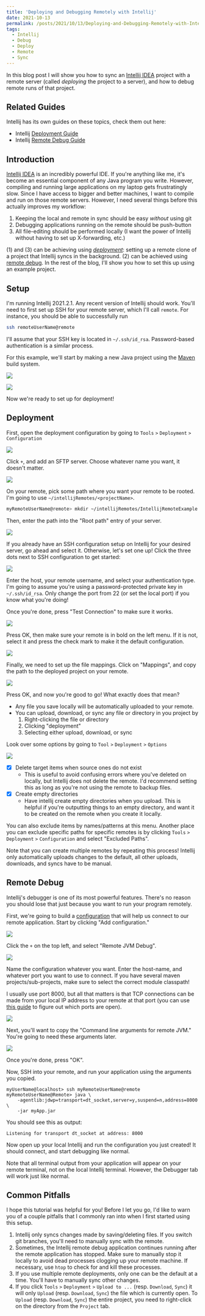 ```yaml
---
title: 'Deploying and Debugging Remotely with Intellij'
date: 2021-10-13
permalink: /posts/2021/10/13/Deploying-and-Debugging-Remotely-with-Intellij/
tags:
  - Intellij
  - Debug
  - Deploy
  - Remote
  - Sync
---
```


In this blog post I will show you how to sync an [Intellij IDEA](https://www.jetbrains.com/idea/) project with a remote server (called *deploying* the project to a server), and how to debug remote runs of that project.

## Related Guides

Intellij has its own guides on these topics, check them out here:
* Intellij [Deployment Guide](https://www.jetbrains.com/help/idea/tutorial-deployment-in-product.html#before)
* Intellij [Remote Debug Guide](https://www.jetbrains.com/help/idea/tutorial-remote-debug.html)

## Introduction

[Intellij IDEA](https://www.jetbrains.com/idea/) is an incredibly powerful IDE. If you're anything like me, it's become an essential component of any Java program you write. However, compiling and running large applications on my laptop gets frustratingly slow. Since I have access to bigger and better machines, I want to compile and run on those remote servers. However, I need several things before this actually improves my workflow:

1. Keeping the local and remote in sync should be easy *without* using git
1. Debugging applications running on the remote should be push-button
1. All file-editing should be performed locally (I want the power of Intellij without having to set up X-forwarding, etc.)

(1) and (3) can be achieving using [*deployment*](#deployment): setting up a remote clone of a project that Intellij syncs in the background. (2) can be achieved using [remote debug](#remote-debug). 
In the rest of the blog, I'll show you how to set this up using an example project.

## Setup

I'm running Intellij 2021.2.1. Any recent version of Intellij should work. You'll need to first set up SSH for your remote server, which I'll call `remote`. For instance, you should be able to successfully run
```bash
ssh remoteUserName@remote 
```
I'll assume that your SSH key is located in `~/.ssh/id_rsa`. Password-based authentication is a similar process.

For this example, we'll start by making a new Java project using the [Maven](https://maven.apache.org/) build system.

![](/files/posts/2021-10-13-Deploying-and-Debugging-Remotely-with-Intellij/01-Intellij-Create-Project.png)

![](/files/posts/2021-10-13-Deploying-and-Debugging-Remotely-with-Intellij/02-Maven.png)

Now we're ready to set up for deployment!

## Deployment

First, open the deployment configuration by going to `Tools` `>` `Deployment` `>` `Configuration`

![](/files/posts/2021-10-13-Deploying-and-Debugging-Remotely-with-Intellij/03-Configuration-Menu.png)

Click `+`, and add an SFTP server. Choose whatever name you want, it doesn't matter.

![](/files/posts/2021-10-13-Deploying-and-Debugging-Remotely-with-Intellij/04-Add-SFTP.png)

On your remote, pick some path where you want your remote to be rooted. I'm going to use `~/intellijRemotes/<projectName>`.

```bash
myRemoteUserName@remote> mkdir ~/intellijRemotes/IntellijRemoteExample
```

Then, enter the path into the "Root path" entry of your server.

![](/files/posts/2021-10-13-Deploying-and-Debugging-Remotely-with-Intellij/05-Set-Root.png)

If you already have an SSH configuration setup on Intellij for your desired server, go ahead and select it. Otherwise, let's set one up!
Click the three dots next to SSH configuration to get started:

![](/files/posts/2021-10-13-Deploying-and-Debugging-Remotely-with-Intellij/06-Three-Dots.png)

Enter the host, your remote username, and select your authentication type. I'm going to assume you're using a password-protected private key in `~/.ssh/id_rsa`. Only change the port from 22 (or set the local port) if you know what you're doing! 

Once you're done, press "Test Connection" to make sure it works.

![](/files/posts/2021-10-13-Deploying-and-Debugging-Remotely-with-Intellij/07-SSH-Config.png)

Press OK, then make sure your remote is in bold on the left menu. If it is not, select it and press the check mark to make it the default configuration.

![](/files/posts/2021-10-13-Deploying-and-Debugging-Remotely-with-Intellij/08-Set-Default.png)

Finally, we need to set up the file mappings. Click on "Mappings", and copy the path to the deployed project on your remote.

![](/files/posts/2021-10-13-Deploying-and-Debugging-Remotely-with-Intellij/09-Mapping.png)

Press OK, and now you're good to go!
What exactly does that mean?

* Any file you save locally will be automatically uploaded to your remote.
* You can upload, download, or sync any file or directory in you project by
    1. Right-clicking the file or directory
    2. Clicking "deployment"
    3. Selecting either upload, download, or sync

Look over some options by going to `Tool` `>` `Deployment` `>` `Options`

![](/files/posts/2021-10-13-Deploying-and-Debugging-Remotely-with-Intellij/10-Options.png)

- [x] Delete target items when source ones do not exist
    - This is useful to avoid confusing errors where you've deleted on locally, but Intellij does not delete the remote. I'd recommend setting this as long as you're not using the remote to backup files.
- [x] Create empty directories
    - Have intellij create empty directories when you upload. This is helpful if you're outputting things to an empty directory, and want it to be created on the remote when you create it locally.


You can also exclude items by names/patterns at this menu. Another place you can exclude specific paths for specific remotes is by clicking `Tools` `>` `Deployment` `>` `Configuration` and select "Excluded Paths".

Note that you can create multiple remotes by repeating this process! Intellij only automatically uploads changes to the default, all other uploads, downloads, and syncs have to be manual.

## Remote Debug

Intellij's debugger is one of its most powerful features. There's no reason you should lose that just because you want to run your program remotely.

First, we're going to build a [configuration](https://www.jetbrains.com/help/idea/run-debug-configuration.html) that will help us connect to our remote application. Start by clicking "Add configuration."

![](/files/posts/2021-10-13-Deploying-and-Debugging-Remotely-with-Intellij/11-Configuration.png)

Click the `+` on the top left, and select "Remote JVM Debug".

![](/files/posts/2021-10-13-Deploying-and-Debugging-Remotely-with-Intellij/12-Remote-JVM-Debug.png)

Name the configuration whatever you want. Enter the host-name, and whatever port you want to use to connect. If you have several maven projects/sub-projects, make sure to select the correct module classpath!

I usually use port 8000, but all that matters is that TCP connections can be made from your local IP address to your remote at that port (you can use [this guide](https://www.acronis.com/en-us/articles/telnet/) to figure out which ports are open).

![](/files/posts/2021-10-13-Deploying-and-Debugging-Remotely-with-Intellij/13-Debug-Setup.png)

Next, you'll want to copy the "Command line arguments for remote JVM." You're going to need these arguments later.

![](/files/posts/2021-10-13-Deploying-and-Debugging-Remotely-with-Intellij/14-JVM-Args.png)

 Once you're done, press "OK".
 
 Now, SSH into your remote, and run your application using the arguments you copied.
 
 ```
 myUserName@localhost> ssh myRemoteUserName@remote
 myRemoteUserName@Remote> java \
     -agentlib:jdwp=transport=dt_socket,server=y,suspend=n,address=8000 \
     -jar myApp.jar
 ```
 You should see this as output:
 ```
 Listening for transport dt_socket at address: 8000
 ```
 Now open up your local Intellij and run the configuration you just created! It should connect, and start debugging like normal.
 
 Note that all terminal output from your application will appear on your remote terminal, not on the local Intellij terminal. However, the Debugger tab will work just like normal.


## Common Pitfalls

I hope this tutorial was helpful for you! Before I let you go, I'd like to warn you of a couple pitfalls that I commonly ran into when I first started using this setup.

1. Intellij only syncs changes made by saving/deleting files. If you switch git branches, you'll need to manually sync with the remote.
2. Sometimes, the Intellij remote debug application continues running after the remote application has stopped. Make sure to manually stop it locally to avoid dead processes clogging up your remote machine. If necessary, use `htop` to check for and kill these processes.
3. If you use multiple remote deployments, only one can be the default at a time. You'll have to manually sync other changes.
4. If you click `Tools` `>` `Deployment` `>` `Upload to ...` (resp. `Download`, `Sync`) it will only `Upload` (resp. `Download`, `Sync`) the file which is currently open. To `Upload` (resp. `Download`, `Sync`) the entire project, you need to right-click on the directory from the `Project` tab.










